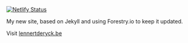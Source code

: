 [![Netlify Status](https://api.netlify.com/api/v1/badges/7321a0b1-0f3a-4c2a-b4d3-ccbac41e9eae/deploy-status)](https://app.netlify.com/sites/lennertderyckbe/deploys)

My new site, based on Jekyll and using Forestry.io to keep it updated.

Visit <a href="https://lennertderyck.be" target="_blank" rel="noopener">lennertderyck.be</a>
